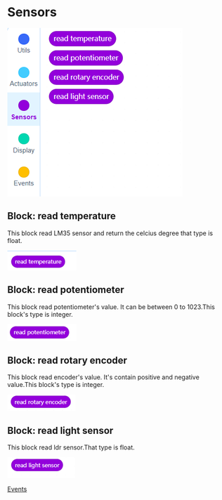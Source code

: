 # Sensors


![sensors blocks image](../../_assets/sensors_blocks.PNG)

## Block: read temperature

This block read LM35 sensor and return the celcius degree that type is float.

![temparature sensors blocks image](../../_assets/temparature_sensor_block.PNG)

## Block: read potentiometer 

This block read potentiometer's value. It can be between 0 to 1023.This block's type is integer.

![potentiometer sensors blocks image](../../_assets/potentiometer_sensor.PNG)

## Block: read rotary encoder

 This block read encoder's value. It's contain positive and negative value.This block's type is integer.

 ![encoder blocks image](../../_assets/encoder_block.PNG)

 ## Block: read light sensor

 This block read ldr sensor.That type is float.

![light sensors blocks image](../../_assets/ldr_block.PNG)

[Events](https://github.com/Robotistan-Workspace/tinylab-mblock-extension-documentation/tree/main/doc/events)





